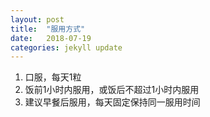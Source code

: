 ```yaml
---
layout: post
title:  "服用方式"
date:   2018-07-19
categories: jekyll update
---
```

1. 口服，每天1粒
2. 饭前1小时内服用，或饭后不超过1小时内服用
3. 建议早餐后服用，每天固定保持同一服用时间
